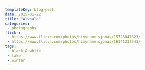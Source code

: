 ```yaml
---
templateKey: blog-post
date: 2015-01-22
title: "Älvsala"
categories:
 - photographs
flickr:
 - https://www.flickr.com/photos/himynameisjonas/15723047623/
 - https://www.flickr.com/photos/himynameisjonas/16341232541/
tags:
 - black & white
 - lake
 - winter
---
```

